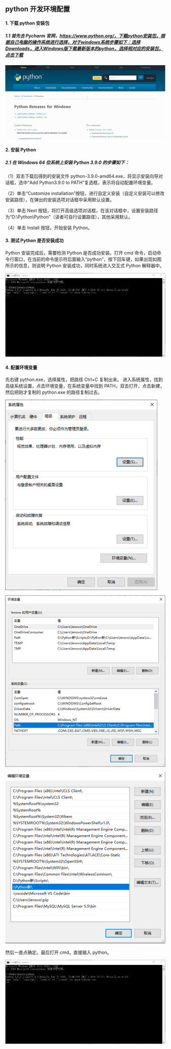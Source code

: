 ## python 开发环境配置

#### 1. 下载 python 安装包

##### 1.1 首先去 Pycharm 官网，https://www.python.org/，下载python安装包，根据自己电脑的操作系统进行选择，对于windows系统步骤如下：选择Downloads，进入Windows版下载最新版本的python，选择相对应的安装包，点击下载

![](https://github.com/qiweiyang123/IMG/raw/main/1.png)

#### 2. 安装 Python

##### 2.1 在 Windows 64 位系统上安装 Python 3.9.0 的步骤如下：

（1）双击下载后得到的安装文件 python-3.9.0-amd64.exe，将显示安装向导对话框，选中“Add Python3.9.0 to PATH”复选框，表示将自动配置环境变量。

（2）单击“Customize installation”按钮，进行自定义安装（自定义安装可以修改安装路径），在弹出的安装选项对话框中采用默认设置。

（3）单击 Next 按钮，将打开高级选项对话框，在该对话框中，设置安装路径为“D:\Python\Python”（读者可自行设置路径），其他采用默认。

（4）单击 Install 按钮，开始安装 Python。

#### 3. 测试 Python 是否安装成功
Python 安装完成后，需要检测 Python 是否成功安装。打开 cmd 命令，启动命令行窗口，在当前的命令提示符后面输入“python”，按下回车键，如果出现如图所示的信息，则说明 Python 安装成功，同时系统进入交互式 Python 解释器中。
  
![](https://github.com/qiweiyang123/IMG/raw/main/2.png)

#### 4. 配置环境变量

先右键 python.exe，选择属性，把路径 Ctrl+C 复制出来。
进入系统属性，找到高级系统设置，点击环境变量，在系统变量中找到 PATH，双击打开，点击新建，然后把刚才复制的 python.exe 的路径复制过去。

![](https://github.com/qiweiyang123/IMG/raw/main/3.png)

![](https://github.com/qiweiyang123/IMG/raw/main/4.png)

![](https://github.com/qiweiyang123/IMG/raw/main/5.png)

然后一直点确定。最后打开 cmd，直接输入 python。

![](https://github.com/qiweiyang123/IMG/raw/main/2.png)